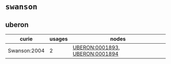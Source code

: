 # `swanson`

## uberon

| curie        |   usages | nodes                                                                                                                            |
|--------------|----------|----------------------------------------------------------------------------------------------------------------------------------|
| Swanson:2004 |        2 | [UBERON:0001893](http://purl.obolibrary.org/obo/UBERON_0001893), [UBERON:0001894](http://purl.obolibrary.org/obo/UBERON_0001894) |


